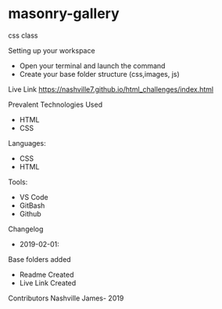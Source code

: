 # masonry-gallery
css class

Setting up your workspace

- Open your terminal and launch the command
- Create your base folder structure (css,images, js)

Live Link
https://nashville7.github.io/html_challenges/index.html

Prevalent Technologies Used
- HTML
- CSS

Languages:

- CSS
- HTML

Tools:

- VS Code
- GitBash
- Github

Changelog
- 2019-02-01:

Base folders added

- Readme Created
- Live Link Created

Contributors
Nashville James- 2019
